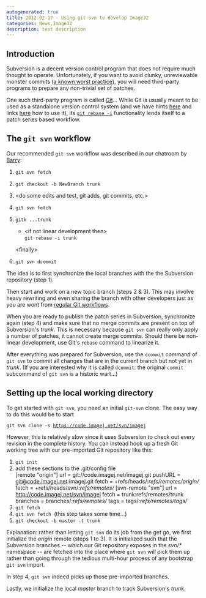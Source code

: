 ```yaml
---
autogenerated: true
title: 2012-02-17 - Using git-svn to develop ImageJ2
categories: News,ImageJ2
description: test description
---
```


Introduction
------------

Subversion is a decent version control program that does not require much thought to operate. Unfortunately, if you want to avoid clunky, unreviewable monster commits ([a known worst practice](http://www.crealytics.de/blog/2010/07/09/5-reasons-keeping-git-commits-small-mluedtke/)), you will need third-party programs to prepare any non-trivial set of patches.

One such third-party program is called [Git](Git)... While Git is usually meant to be used as a standalone version control system (and we have hints [here](/develop/git/notes) and links [here](Git) how to use it), its [`git rebase -i`](/develop/git/topic-branches) functionality lends itself to a patch series based workflow.

The `git svn` workflow
----------------------

Our recommended `git svn` workflow was described in our chatroom by [Barry](/users/Bdezonia):

1.  `git svn fetch`
2.  `git checkout -b NewBranch trunk`
3.  &lt;do some edits and test, git adds, git commits, etc.&gt;
4.  `git svn fetch`
5.  `gitk ...trunk`
    -   &lt;if not linear development then&gt;  
        `git rebase -i trunk`

    &lt;finally&gt;
6.  `git svn dcommit`

The idea is to first synchronize the local branches with the the Subversion repository (step 1).

Then start and work on a new topic branch (steps 2 & 3). This may involve heavy rewriting and even sharing the branch with other developers just as you are wont from [regular Git workflows](http://schacon.github.com/git/gitworkflows.html).

When you are ready to publish the patch series in Subversion, synchronize again (step 4) and make sure that no merge commits are present on top of Subversion's *trunk*. This is necessary because `git svn` can really only apply a number of patches, it cannot create merge commits. Should there be non-linear development, use Git's `rebase` command to linearize it.

After everything was prepared for Subversion, use the `dcommit` command of `git svn` to commit all changes that are in the current branch but not yet in *trunk*. (If you are interested why it is called `dcommit`: the original `commit` subcommand of `git svn` is a historic wart...)

Setting up the local working directory
--------------------------------------

To get started with `git svn`, you need an initial `git-svn` clone. The easy way to do this would be to start

`git svn clone -s `[`https://code.imagej.net/svn/imagej`](https://code.imagej.net/svn/imagej)

However, this is relatively slow since it uses Subversion to check out every revision in the complete history. You can instead hook up a fresh Git working tree with our pre-imported Git repository like this:

1.  `git init`
2.  add these sections to the .git/config file  
        [remote &quot;origin&quot;]
                url = git://code.imagej.net/imagej.git
                pushURL = git@code.imagej.net:imagej.git
                fetch = +refs/heads/*:refs/remotes/origin/*
                fetch = +refs/heads/svn/*:refs/remotes/*
        [svn-remote &quot;svn&quot;]
                url = http://code.imagej.net/svn/imagej
                fetch = trunk:refs/remotes/trunk
                branches = branches/*:refs/remotes/*
                tags = tags/*:refs/remotes/tags/*
3.  `git fetch`
4.  `git svn fetch`  (this step takes some time...)
5.  `git checkout -b master -t trunk`

Explanation: rather than letting `git svn` do its job from the get go, we first initialize the *origin* remote (steps 1 to 3). It is initialized such that the Subversion branches -- which our Git repository exposes in the *svn/\** namespace -- are fetched into the place where `git svn` will pick them up rather than going through the tedious multi-hour process of any bootstrap `git svn` import.

In step 4, `git svn` indeed picks up those pre-imported branches.

Lastly, we initialize the local *master* branch to track Subversion's *trunk*.

 
